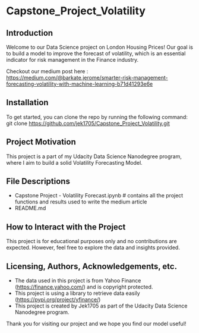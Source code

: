 # Capstone_Project_Volatility

## Introduction

Welcome to our Data Science project on London Housing Prices! Our goal is to build a model to improve the forecast of volatility, which is an essential indicator for risk management in the Finance industry.

Checkout our medium post here : https://medium.com/@barkate.jerome/smarter-risk-management-forecasting-volatility-with-machine-learning-b71d41293e6e

## Installation

To get started, you can clone the repo by running the following command:
git clone https://github.com/jek1705/Capstone_Project_Volatility.git

## Project Motivation

This project is a part of my Udacity Data Science Nanodegree program, where I aim to build a solid Volatility Forecasting Model.

## File Descriptions

- Capstone Project - Volatility Forecast.ipynb   # contains all the project functions and results used to write the medium article
- README.md

## How to Interact with the Project

This project is for educational purposes only and no contributions are expected. However, feel free to explore the data and insights provided.

## Licensing, Authors, Acknowledgements, etc.

- The data used in this project is from Yahoo Finance (https://finance.yahoo.com/) and is copyright protected.
- This project is using a library to retrieve data easily (https://pypi.org/project/yfinance/)
- This project is created by Jek1705 as part of the Udacity Data Science Nanodegree program.

Thank you for visiting our project and we hope you find our model useful!
